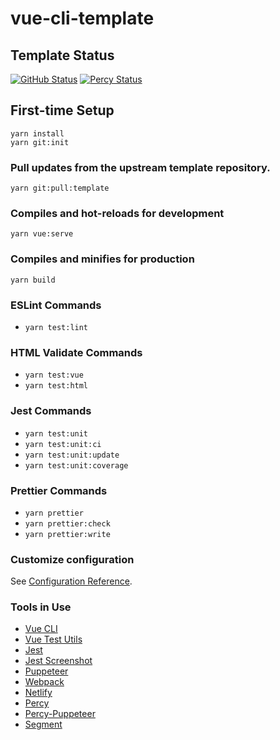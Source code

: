 # vue-cli-template

## Template Status

[![GitHub Status](https://github.com/ryanjwilke/vue-cli-template/workflows/Production/badge.svg)](https://github.com/ryanjwilke/vue-cli-template/actions)
[![Percy Status](https://percy.io/static/images/percy-badge.svg)](https://percy.io/ryanwilke/vue-cli-template)

## First-time Setup

```
yarn install
yarn git:init
```

### Pull updates from the upstream template repository.

```
yarn git:pull:template
```

### Compiles and hot-reloads for development

```
yarn vue:serve
```

### Compiles and minifies for production

```
yarn build
```

### ESLint Commands

- `yarn test:lint`

### HTML Validate Commands

- `yarn test:vue`
- `yarn test:html`

### Jest Commands

- `yarn test:unit`
- `yarn test:unit:ci`
- `yarn test:unit:update`
- `yarn test:unit:coverage`

### Prettier Commands

- `yarn prettier`
- `yarn prettier:check`
- `yarn prettier:write`

### Customize configuration

See [Configuration Reference](https://cli.vuejs.org/config/).

### Tools in Use

- [Vue CLI](https://cli.vuejs.org/)
- [Vue Test Utils](https://vue-test-utils.vuejs.org/)
- [Jest](https://jestjs.io/)
- [Jest Screenshot](https://github.com/Prior99/jest-screenshot)
- [Puppeteer](https://github.com/GoogleChrome/puppeteer)
- [Webpack](https://webpack.js.org/)
- [Netlify](https://app.netlify.com/sites/ryanwilke/overview)
- [Percy](https://percy.io/ryanwilke/)
- [Percy-Puppeteer](https://github.com/percy/percy-puppeteer)
- [Segment](https://app.segment.com/ryanwilke/home)
